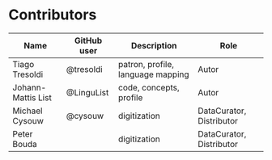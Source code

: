 # Contributors

Name | GitHub user | Description | Role
--- | --- | --- | ---
Tiago Tresoldi | @tresoldi | patron, profile, language mapping | Autor
Johann-Mattis List | @LinguList | code, concepts, profile | Autor
Michael Cysouw | @cysouw | digitization | DataCurator, Distributor
Peter Bouda | | digitization | DataCurator, Distributor
